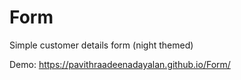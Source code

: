 # Form

Simple customer details form (night themed)

Demo: https://pavithraadeenadayalan.github.io/Form/
